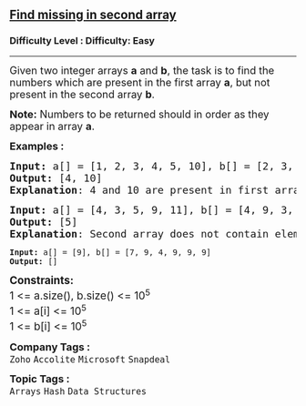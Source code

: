 <h2><a href="https://www.geeksforgeeks.org/problems/in-first-but-second5423/1?page=3&category=Arrays&difficulty=Easy&sortBy=submissions">Find missing in second array</a></h2><h3>Difficulty Level : Difficulty: Easy</h3><hr><div class="problems_problem_content__Xm_eO"><p><span style="font-size: 18px;">Given two integer arrays <strong>a</strong>&nbsp;and <strong>b</strong>, the task is to find the numbers which are present in the first array <strong>a</strong>, but not present in the second array <strong>b</strong>.</span></p>
<p><span style="font-size: 18px;"><strong>Note:</strong> Numbers to be returned should in order as they appear in array <strong>a</strong>.</span></p>
<p><span style="font-size: 18px;"><strong>Examples :</strong></span></p>
<pre><span style="font-size: 18px;"><strong>Input: </strong>a[] = [1, 2, 3, 4, 5, 10], b[] = [2, 3, 1, 0, 5]
<strong>Output:</strong> [4, 10]
<strong>Explanation</strong>: 4 and 10 are present in first array, but not in second array.</span></pre>
<pre><span style="font-size: 18px;"><strong>Input: </strong>a[] = [4, 3, 5, 9, 11], b[] = [4, 9, 3, 11, 10]</span>
<span style="font-size: 18px;"><strong>Output: </strong>[5]  
<strong>Explanation</strong>: Second array does not contain element 5.<br></span></pre>
<pre><strong>Input: </strong>a[] = [9], b[] = [7, 9, 4, 9, 9, 9]
<strong>Output: </strong>[]  </pre>
<p><span style="font-size: 18px;"><strong style="font-size: 18.6667px;">Constraints:</strong><br style="font-size: 18.6667px;"><span style="font-size: 18.6667px;">1 &lt;= a.size(), b.size() &lt;= 10</span><sup>5</sup><br style="font-size: 18.6667px;"><span style="font-size: 18.6667px;">1 &lt;= a[i] &lt;= 10</span><sup>5</sup><br style="font-size: 18.6667px;"><span style="font-size: 18.6667px;">1 &lt;= b[i] &lt;= 10</span><sup>5</sup></span></p></div><p><span style=font-size:18px><strong>Company Tags : </strong><br><code>Zoho</code>&nbsp;<code>Accolite</code>&nbsp;<code>Microsoft</code>&nbsp;<code>Snapdeal</code>&nbsp;<br><p><span style=font-size:18px><strong>Topic Tags : </strong><br><code>Arrays</code>&nbsp;<code>Hash</code>&nbsp;<code>Data Structures</code>&nbsp;